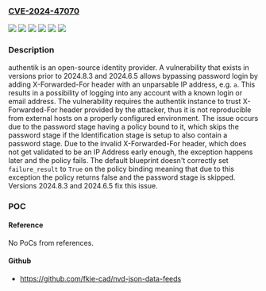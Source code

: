 ### [CVE-2024-47070](https://cve.mitre.org/cgi-bin/cvename.cgi?name=CVE-2024-47070)
![](https://img.shields.io/static/v1?label=Product&message=authentik&color=blue)
![](https://img.shields.io/static/v1?label=Version&message=%3C%202024.6.5%20&color=brightgreen)
![](https://img.shields.io/static/v1?label=Version&message=%3E%3D%202024.8.0-rc1%2C%20%3C%202024.8.3%20&color=brightgreen)
![](https://img.shields.io/static/v1?label=Version&message=0%20&color=brightgreen)
![](https://img.shields.io/static/v1?label=Version&message=2024.8.0-rc1%20&color=brightgreen)
![](https://img.shields.io/static/v1?label=Vulnerability&message=CWE-287%3A%20Improper%20Authentication&color=brightgreen)

### Description

authentik is an open-source identity provider. A vulnerability that exists in versions prior to 2024.8.3 and 2024.6.5 allows bypassing password login by adding X-Forwarded-For header with an unparsable IP address, e.g. `a`. This results in a possibility of logging into any account with a known login or email address. The vulnerability requires the authentik instance to trust X-Forwarded-For header provided by the attacker, thus it is not reproducible from external hosts on a properly configured environment.  The issue occurs due to the password stage having a policy bound to it, which skips the password stage if the Identification stage is setup to also contain a password stage. Due to the invalid X-Forwarded-For header, which does not get validated to be an IP Address early enough, the exception happens later and the policy fails. The default blueprint doesn't correctly set `failure_result` to `True` on the policy binding meaning that due to this exception the policy returns false and the password stage is skipped. Versions 2024.8.3 and 2024.6.5 fix this issue.

### POC

#### Reference
No PoCs from references.

#### Github
- https://github.com/fkie-cad/nvd-json-data-feeds

